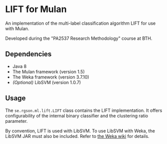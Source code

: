 # LIFT for Mulan

An implementation of the multi-label classification algorithm LIFT for use with Mulan.

Developed during the "PA2537 Research Methodology" course at BTH.

## Dependencies

* Java 8
* The Mulan framework (version 1.5)
* The Weka framework (version 3.7.10)
* *(Optional)* LibSVM (version 1.0.7)

## Usage

The `se.rgson.ml.lift.LIFT` class contains the LIFT implementation. It offers configurability of the internal binary classifier and the clustering ratio parameter.

By convention, LIFT is used with LibSVM. To use LibSVM with Weka, the LibSVM JAR must also be included. Refer to [the Weka wiki](https://weka.wikispaces.com/LibSVM) for details.
